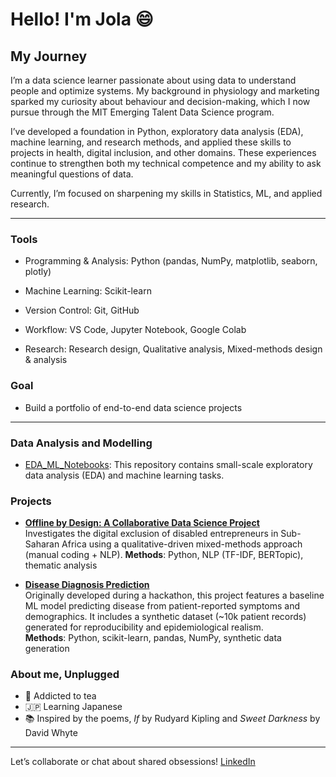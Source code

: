 # Hello! I'm Jola :smile:

## My Journey

I’m a data science learner passionate about using data to understand people and
optimize systems. My background in physiology and marketing sparked my curiosity
about behaviour and decision-making, which I now pursue through the MIT Emerging
Talent Data Science program.

I’ve developed a foundation in Python, exploratory data analysis (EDA), machine
learning, and research methods, and applied these skills to projects in health,
digital inclusion, and other domains. These experiences continue to strengthen
both my technical competence and my ability to ask meaningful questions of data.

Currently, I’m focused on sharpening my skills in Statistics, ML, and applied
research.

---

### Tools

- Programming & Analysis: Python (pandas, NumPy, matplotlib, seaborn, plotly)

- Machine Learning: Scikit-learn

- Version Control: Git, GitHub

- Workflow: VS Code, Jupyter Notebook, Google Colab

- Research: Research design, Qualitative analysis, Mixed-methods design & analysis

### Goal

- Build a portfolio of end-to-end data science projects

---

### Data Analysis and Modelling

- [EDA_ML_Notebooks](https://github.com/jola-ds/eda_and_ml_notebooks):
This repository contains small-scale exploratory data analysis (EDA) and machine
learning tasks.

### Projects

- [**Offline by Design: A Collaborative Data Science Project**](https://github.com/MIT-Emerging-Talent/ET6-CDSP-group-24-repo)  
  Investigates the digital exclusion of disabled entrepreneurs in Sub-Saharan
  Africa using a qualitative-driven mixed-methods approach (manual coding + NLP).
  **Methods**: Python, NLP (TF-IDF, BERTopic), thematic analysis

- [**Disease Diagnosis Prediction**](https://github.com/jola-ds/disease-diagnosis)  
  Originally developed during a hackathon, this project features a baseline ML
  model predicting disease from patient-reported symptoms and demographics. It
  includes a synthetic dataset (~10k patient records) generated for reproducibility
  and epidemiological realism.  
  **Methods**: Python, scikit-learn, pandas, NumPy, synthetic data generation

### About me, Unplugged

- 🍵 Addicted to tea
- 🇯🇵 Learning Japanese
- 📚 Inspired by the poems, *If* by Rudyard Kipling and *Sweet Darkness* by
  David Whyte
  
---

Let’s collaborate or chat about shared obsessions!
[LinkedIn](https://www.linkedin.com/in/jola-moses)
